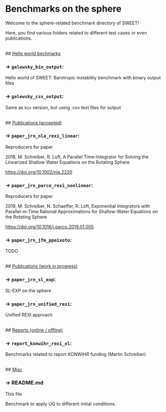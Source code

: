 # Benchmarks on the sphere

Welcome to the sphere-related benchmark directory of SWEET!

Here, you find various folders related to different test cases or even publications.

<br />
## <u>Hello world bechmarks</u>

### &rarr; `galewsky_bin_output`:

Hello world of SWEET: Barotropic instability benchmark with binary output files


### &rarr; `galewsky_csv_output`:

Same as `bin` version, but using .csv text files for output

<br />
## <u>Publications (accepted)</u>


### &rarr; `paper_jrn_nla_rexi_linear`:

Reproducers for paper

2018, M. Schreiber, R. Loft, A Parallel Time-Integrator for Solving the Linearized Shallow Water Equations on the Rotating Sphere

https://doi.org/10.1002/nla.2220

### &rarr; `paper_jrn_parco_rexi_nonlinear`:

Reproducers for paper

2019, M. Schreiber, N. Schaeffer, R. Loft, Exponential Integrators with Parallel-in-Time Rational Approximations for Shallow-Water Equations on the Rotating Sphere

https://doi.org/10.1016/j.parco.2019.01.005


### &rarr; `paper_jrn_jfm_ppeixoto`:

TODO


<br />
## <u>Publications (work in progress)</u>


### &rarr; `paper_jrn_sl_exp`:

SL-EXP on the sphere

### &rarr; `paper_jrn_unified_rexi`:

Unified REXI approach


<br />
## <u>Reports (online / offline)</u>

### &rarr; `report_konwihr_rexi_nl`:

Benchmarks related to report KONWIHR funding (Martin Schreiber)



<br />
## <u>Misc</u>

### &rarr; README.md
This file


Benchmark to apply UQ to different initial conditions.